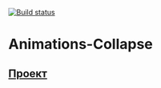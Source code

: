 [![Build status](https://ci.appveyor.com/api/projects/status/817h26ghit3yt2lb?svg=true)](https://ci.appveyor.com/project/VMoiseev/animations-collapse)

# Animations-Collapse

## [Проект](https://vmoiseev.github.io/Animations-Collapse/)
